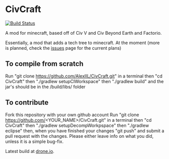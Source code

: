# CivCraft
[![Build Status](https://drone.io/github.com/AlexIIL/CivCraft/status.png)](https://drone.io/github.com/AlexIIL/CivCraft/latest)

A mod for minecraft, based off of Civ V and Civ Beyond Earth and Factorio.

Essentially, a mod that adds a tech tree to minecraft. At the moment (more is planned, check the [issues](https://github.com/AlexIIL/CivCraft/issues) page for the current plans)

## To compile from scratch
Run "git clone https://github.com/AlexIIL/CivCraft.git" in a terminal
then "cd CivCraft"
then "./gradlew setupCIWorkspace"
then "./gradlew build"
and the jar's should be in the /build/libs/ folder

## To contribute
Fork this repository with your own github account
Run "git clone https://github.com/<YOUR_NAME>/CivCraft.git" in a terminal
then "cd CivCraft"
then "./gradlew setupDecompWorkpspace"
then "./gradlew eclipse"
then, when you have finished your changes "git push"
and submit a pull request with the changes.
Please either leave info on what you did, unless it is a simple bug-fix.

Latest build at [drone.io](https://drone.io/github.com/AlexIIL/CivCraft/files).
